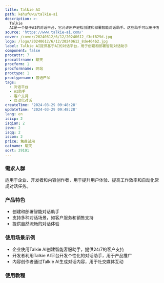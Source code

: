 ```yaml
---
title: Talkie AI
path: kehufuwu/talkie-ai
description: >-
  Talkie
  AI是一个基于AI的对话平台，它允许用户轻松创建和部署智能对话助手。这些助手可以用于客户服务、销售支持、内容创作等多种场景，提供自然流畅的对话体验。
source: 'https://www.talkie-ai.com/'
cover: /cover/20240612/6/12/20240612_f3ef829d.jpg
logo: /logo/20240612/6/12/20240612_8de464b2.jpg
label: Talkie AI提供基于AI的对话平台，用于创建和部署智能对话助手
component: false
procattr: 7
procattrname: 聊天
procform: 1
procformname: 网站
proctype: 1
proctypename: 普通产品
tags:
  - 对话平台
  - AI助手
  - 客户支持
  - 自动化对话
createTime: '2024-03-29 09:48:28'
updateTime: '2024-03-29 09:48:28'
lang: en
isicp: 2
isqian: 2
iswx: 2
isqq: 2
iscom: 2
price: 免费试用
catname: 聊天
sort: 29101
---
```




### 需求人群
适用于企业、开发者和内容创作者，用于提升用户体验、提高工作效率和自动化常规对话任务。

### 产品特色
- 创建和部署智能对话助手
- 支持多种对话场景，如客户服务和销售支持
- 提供自然流畅的对话体验

### 使用场景示例
- 企业使用Talkie AI创建智能客服助手，提供24/7的客户支持
- 开发者利用Talkie AI平台开发个性化的对话助手，用于产品推广
- 内容创作者通过Talkie AI生成对话内容，用于社交媒体互动

### 使用教程


  
